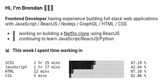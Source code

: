 ### Hi, I'm Brendan 👨🏻‍💻

<b>Frontend Developer</b> having experience building full stack web applications with JavaScript / ReactJS / Nodejs / GraphQL / HTML / CSS</p>

 - 🚀 	&nbsp; working on building a [Netflix clone](https://github.com/brendantfinn/netflix-clone) using ReactJS
 - 🌱 	&nbsp; continuing to learn JavaScript/ReactJS/Python

 
 
#### 📊 	&nbsp; This week I spent time working in
<!--START_SECTION:waka-->
```text
SCSS         1 hr 25 mins    ███████████▓░░░░░░░░░░░░░   47.19 % 
JavaScript   1 hr 17 mins    ██████████▓░░░░░░░░░░░░░░   42.84 % 
HTML         12 mins         █▓░░░░░░░░░░░░░░░░░░░░░░░   07.10 % 
CSS          5 mins          ▓░░░░░░░░░░░░░░░░░░░░░░░░   02.86 % 
```
<!--END_SECTION:waka-->

